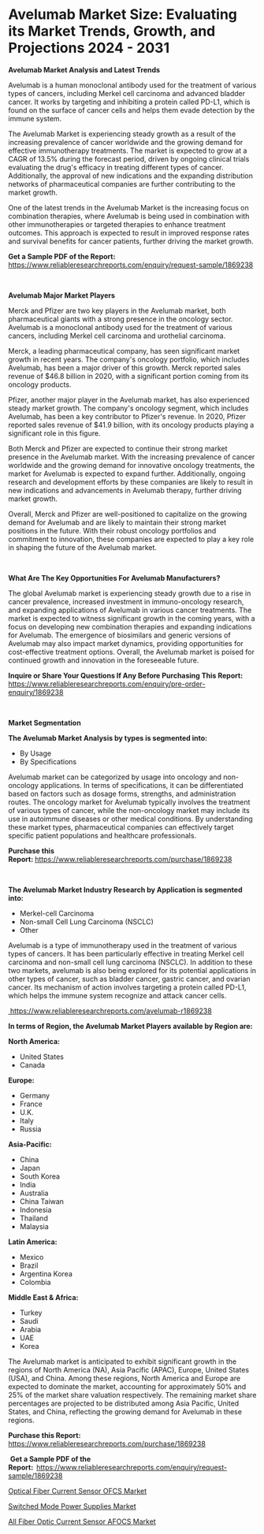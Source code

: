 <p><h1>Avelumab Market Size: Evaluating its Market Trends, Growth, and Projections 2024 - 2031</h1></p><p><strong>Avelumab Market Analysis and Latest Trends</strong></p>
<p><p>Avelumab is a human monoclonal antibody used for the treatment of various types of cancers, including Merkel cell carcinoma and advanced bladder cancer. It works by targeting and inhibiting a protein called PD-L1, which is found on the surface of cancer cells and helps them evade detection by the immune system.</p><p>The Avelumab Market is experiencing steady growth as a result of the increasing prevalence of cancer worldwide and the growing demand for effective immunotherapy treatments. The market is expected to grow at a CAGR of 13.5% during the forecast period, driven by ongoing clinical trials evaluating the drug's efficacy in treating different types of cancer. Additionally, the approval of new indications and the expanding distribution networks of pharmaceutical companies are further contributing to the market growth.</p><p>One of the latest trends in the Avelumab Market is the increasing focus on combination therapies, where Avelumab is being used in combination with other immunotherapies or targeted therapies to enhance treatment outcomes. This approach is expected to result in improved response rates and survival benefits for cancer patients, further driving the market growth.</p></p>
<p><strong>Get a Sample PDF of the Report:&nbsp;</strong> <a href="https://www.reliableresearchreports.com/enquiry/request-sample/1869238">https://www.reliableresearchreports.com/enquiry/request-sample/1869238</a></p>
<p>&nbsp;</p>
<p><strong>Avelumab Major Market Players</strong></p>
<p><p>Merck and Pfizer are two key players in the Avelumab market, both pharmaceutical giants with a strong presence in the oncology sector. Avelumab is a monoclonal antibody used for the treatment of various cancers, including Merkel cell carcinoma and urothelial carcinoma.</p><p>Merck, a leading pharmaceutical company, has seen significant market growth in recent years. The company's oncology portfolio, which includes Avelumab, has been a major driver of this growth. Merck reported sales revenue of $46.8 billion in 2020, with a significant portion coming from its oncology products.</p><p>Pfizer, another major player in the Avelumab market, has also experienced steady market growth. The company's oncology segment, which includes Avelumab, has been a key contributor to Pfizer's revenue. In 2020, Pfizer reported sales revenue of $41.9 billion, with its oncology products playing a significant role in this figure.</p><p>Both Merck and Pfizer are expected to continue their strong market presence in the Avelumab market. With the increasing prevalence of cancer worldwide and the growing demand for innovative oncology treatments, the market for Avelumab is expected to expand further. Additionally, ongoing research and development efforts by these companies are likely to result in new indications and advancements in Avelumab therapy, further driving market growth.</p><p>Overall, Merck and Pfizer are well-positioned to capitalize on the growing demand for Avelumab and are likely to maintain their strong market positions in the future. With their robust oncology portfolios and commitment to innovation, these companies are expected to play a key role in shaping the future of the Avelumab market.</p></p>
<p>&nbsp;</p>
<p><strong>What Are The Key Opportunities For Avelumab Manufacturers?</strong></p>
<p><p>The global Avelumab market is experiencing steady growth due to a rise in cancer prevalence, increased investment in immuno-oncology research, and expanding applications of Avelumab in various cancer treatments. The market is expected to witness significant growth in the coming years, with a focus on developing new combination therapies and expanding indications for Avelumab. The emergence of biosimilars and generic versions of Avelumab may also impact market dynamics, providing opportunities for cost-effective treatment options. Overall, the Avelumab market is poised for continued growth and innovation in the foreseeable future.</p></p>
<p><strong>Inquire or Share Your Questions If Any Before Purchasing This Report:</strong> <a href="https://www.reliableresearchreports.com/enquiry/pre-order-enquiry/1869238">https://www.reliableresearchreports.com/enquiry/pre-order-enquiry/1869238</a></p>
<p>&nbsp;</p>
<p><strong>Market Segmentation</strong></p>
<p><strong>The Avelumab Market Analysis by types is segmented into:</strong></p>
<p><ul><li>By Usage</li><li>By Specifications</li></ul></p>
<p><p>Avelumab market can be categorized by usage into oncology and non-oncology applications. In terms of specifications, it can be differentiated based on factors such as dosage forms, strengths, and administration routes. The oncology market for Avelumab typically involves the treatment of various types of cancer, while the non-oncology market may include its use in autoimmune diseases or other medical conditions. By understanding these market types, pharmaceutical companies can effectively target specific patient populations and healthcare professionals.</p></p>
<p><strong>Purchase this Report:&nbsp;</strong><a href="https://www.reliableresearchreports.com/purchase/1869238">https://www.reliableresearchreports.com/purchase/1869238</a></p>
<p>&nbsp;</p>
<p><strong>The Avelumab Market Industry Research by Application is segmented into:</strong></p>
<p><ul><li>Merkel-cell Carcinoma</li><li>Non-small Cell Lung Carcinoma (NSCLC)</li><li>Other</li></ul></p>
<p><p>Avelumab is a type of immunotherapy used in the treatment of various types of cancers. It has been particularly effective in treating Merkel cell carcinoma and non-small cell lung carcinoma (NSCLC). In addition to these two markets, avelumab is also being explored for its potential applications in other types of cancer, such as bladder cancer, gastric cancer, and ovarian cancer. Its mechanism of action involves targeting a protein called PD-L1, which helps the immune system recognize and attack cancer cells.</p></p>
<p><a href="https://www.reliableresearchreports.com/avelumab-r1869238">&nbsp;https://www.reliableresearchreports.com/avelumab-r1869238</a></p>
<p><strong>In terms of Region, the Avelumab Market Players available by Region are:</strong></p>
<p>
    <p> <strong> North America: </strong>
        <ul>
            <li>United States</li>
            <li>Canada</li>
        </ul>
        </p> 
    <p> <strong> Europe: </strong>
        <ul>
            <li>Germany</li>
            <li>France</li>
            <li>U.K.</li>
            <li>Italy</li>
            <li>Russia</li>
        </ul>
        </p> 
    <p> <strong> Asia-Pacific: </strong>
        <ul>
            <li>China</li>
            <li>Japan</li>
            <li>South Korea</li>
            <li>India</li>
            <li>Australia</li>
            <li>China Taiwan</li>
            <li>Indonesia</li>
            <li>Thailand</li>
            <li>Malaysia</li>
        </ul>
        </p> 
    <p> <strong> Latin America: </strong>
        <ul>
            <li>Mexico</li>
            <li>Brazil</li>
            <li>Argentina Korea</li>
            <li>Colombia</li>
        </ul>
        </p> 
    <p> <strong> Middle East & Africa: </strong>
        <ul>
            <li>Turkey</li>
            <li>Saudi</li>
            <li>Arabia</li>
            <li>UAE</li>
            <li>Korea</li>
        </ul>
    </p>
    </p>
<p><p>The Avelumab market is anticipated to exhibit significant growth in the regions of North America (NA), Asia Pacific (APAC), Europe, United States (USA), and China. Among these regions, North America and Europe are expected to dominate the market, accounting for approximately 50% and 25% of the market share valuation respectively. The remaining market share percentages are projected to be distributed among Asia Pacific, United States, and China, reflecting the growing demand for Avelumab in these regions.</p></p>
<p><strong>Purchase this Report: </strong><a href="https://www.reliableresearchreports.com/purchase/1869238">https://www.reliableresearchreports.com/purchase/1869238</a></p>
<p>&nbsp;<strong>Get a Sample PDF of the Report:&nbsp;&nbsp;</strong><a href="https://www.reliableresearchreports.com/enquiry/request-sample/1869238">https://www.reliableresearchreports.com/enquiry/request-sample/1869238</a></p>
<p><strong></strong></p>
<p><p><a href="https://www.linkedin.com/pulse/optical-fiber-current-sensor-ofcs-market-size-cagr-trends-2024-2030-vlsfc">Optical Fiber Current Sensor OFCS Market</a></p><p><a href="https://www.linkedin.com/pulse/switched-mode-power-supplies-market-size-trends-complete-4uonc">Switched Mode Power Supplies Market</a></p><p><a href="https://www.linkedin.com/pulse/decoding-all-fiber-optic-current-sensor-afocs-market-metrics-ka47c">All Fiber Optic Current Sensor AFOCS Market</a></p></p>